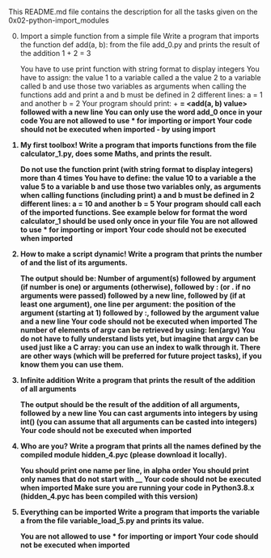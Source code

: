 This README.md file contains the description for all the tasks given on the 0x02-python-import_modules


0. Import a simple function from a simple file 
  Write a program that imports the function def add(a, b): from the file add_0.py and prints the result of the addition 1 + 2 = 3

      You have to use print function with string format to display integers
          You have to assign:
	          the value 1 to a variable called a
		          the value 2 to a variable called b
			          and use those two variables as arguments when calling the functions add and print
				      a and b must be defined in 2 different lines: a = 1 and another b = 2
				          Your program should print: <a value> + <b value> = <add(a, b) value> followed with a new line
					      You can only use the word add_0 once in your code
					          You are not allowed to use * for importing or __import__
						      Your code should not be executed when imported - by using __import__





1. My first toolbox! 
Write a program that imports functions from the file calculator_1.py, does some Maths, and prints the result.

    Do not use the function print (with string format to display integers) more than 4 times
        You have to define:
	        the value 10 to a variable a
		        the value 5 to a variable b
			        and use those two variables only, as arguments when calling functions (including print)
				    a and b must be defined in 2 different lines: a = 10 and another b = 5
				        Your program should call each of the imported functions. See example below for format
					    the word calculator_1 should be used only once in your file
					        You are not allowed to use * for importing or __import__
						    Your code should not be executed when imported






2. How to make a script dynamic! 
Write a program that prints the number of and the list of its arguments.

    The output should be:
            Number of argument(s) followed by argument (if number is one) or arguments (otherwise), followed by
	            : (or . if no arguments were passed) followed by
		            a new line, followed by (if at least one argument),
			            one line per argument:
				                the position of the argument (starting at 1) followed by :, followed by the argument value and a new line
						    Your code should not be executed when imported
						        The number of elements of argv can be retrieved by using: len(argv)
							    You do not have to fully understand lists yet, but imagine that argv can be used just like a C array: you can use an index to walk through it. There are other ways (which will be preferred for future project tasks), if you know them you can use them.








3. Infinite addition 
Write a program that prints the result of the addition of all arguments

    The output should be the result of the addition of all arguments, followed by a new line
        You can cast arguments into integers by using int() (you can assume that all arguments can be casted into integers)
	    Your code should not be executed when imported






4. Who are you? 
Write a program that prints all the names defined by the compiled module hidden_4.pyc (please download it locally).

    You should print one name per line, in alpha order
        You should print only names that do not start with __
	    Your code should not be executed when imported
	        Make sure you are running your code in Python3.8.x (hidden_4.pyc has been compiled with this version)



5. Everything can be imported 
Write a program that imports the variable a from the file variable_load_5.py and prints its value.

    You are not allowed to use * for importing or __import__
        Your code should not be executed when imported



